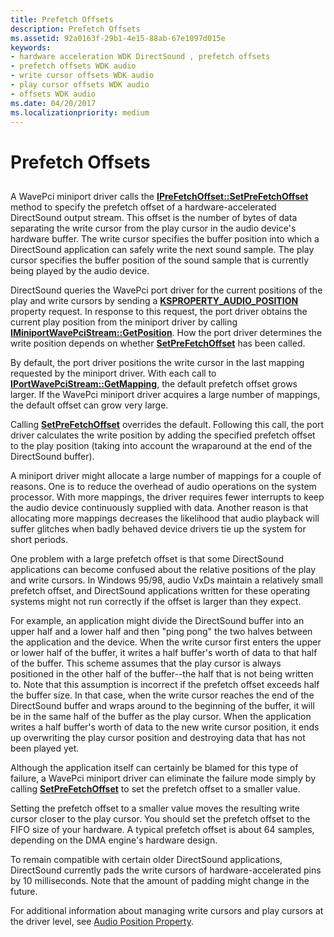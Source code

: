 ```yaml
---
title: Prefetch Offsets
description: Prefetch Offsets
ms.assetid: 92a0163f-29b1-4e15-88ab-67e1097d015e
keywords:
- hardware acceleration WDK DirectSound , prefetch offsets
- prefetch offsets WDK audio
- write cursor offsets WDK audio
- play cursor offsets WDK audio
- offsets WDK audio
ms.date: 04/20/2017
ms.localizationpriority: medium
---
```


# Prefetch Offsets


## <span id="prefetch_offsets"></span><span id="PREFETCH_OFFSETS"></span>


A WavePci miniport driver calls the [**IPreFetchOffset::SetPreFetchOffset**](https://docs.microsoft.com/windows-hardware/drivers/ddi/portcls/nf-portcls-iprefetchoffset-setprefetchoffset) method to specify the prefetch offset of a hardware-accelerated DirectSound output stream. This offset is the number of bytes of data separating the write cursor from the play cursor in the audio device's hardware buffer. The write cursor specifies the buffer position into which a DirectSound application can safely write the next sound sample. The play cursor specifies the buffer position of the sound sample that is currently being played by the audio device.

DirectSound queries the WavePci port driver for the current positions of the play and write cursors by sending a [**KSPROPERTY\_AUDIO\_POSITION**](https://docs.microsoft.com/windows-hardware/drivers/audio/ksproperty-audio-position) property request. In response to this request, the port driver obtains the current play position from the miniport driver by calling [**IMiniportWavePciStream::GetPosition**](https://docs.microsoft.com/windows-hardware/drivers/ddi/portcls/nf-portcls-iminiportwavepcistream-getposition). How the port driver determines the write position depends on whether [**SetPreFetchOffset**](https://docs.microsoft.com/windows-hardware/drivers/ddi/portcls/nf-portcls-iprefetchoffset-setprefetchoffset) has been called.

By default, the port driver positions the write cursor in the last mapping requested by the miniport driver. With each call to [**IPortWavePciStream::GetMapping**](https://docs.microsoft.com/windows-hardware/drivers/ddi/portcls/nf-portcls-iportwavepcistream-getmapping), the default prefetch offset grows larger. If the WavePci miniport driver acquires a large number of mappings, the default offset can grow very large.

Calling [**SetPreFetchOffset**](https://docs.microsoft.com/windows-hardware/drivers/ddi/portcls/nf-portcls-iprefetchoffset-setprefetchoffset) overrides the default. Following this call, the port driver calculates the write position by adding the specified prefetch offset to the play position (taking into account the wraparound at the end of the DirectSound buffer).

A miniport driver might allocate a large number of mappings for a couple of reasons. One is to reduce the overhead of audio operations on the system processor. With more mappings, the driver requires fewer interrupts to keep the audio device continuously supplied with data. Another reason is that allocating more mappings decreases the likelihood that audio playback will suffer glitches when badly behaved device drivers tie up the system for short periods.

One problem with a large prefetch offset is that some DirectSound applications can become confused about the relative positions of the play and write cursors. In Windows 95/98, audio VxDs maintain a relatively small prefetch offset, and DirectSound applications written for these operating systems might not run correctly if the offset is larger than they expect.

For example, an application might divide the DirectSound buffer into an upper half and a lower half and then "ping pong" the two halves between the application and the device. When the write cursor first enters the upper or lower half of the buffer, it writes a half buffer's worth of data to that half of the buffer. This scheme assumes that the play cursor is always positioned in the other half of the buffer--the half that is not being written to. Note that this assumption is incorrect if the prefetch offset exceeds half the buffer size. In that case, when the write cursor reaches the end of the DirectSound buffer and wraps around to the beginning of the buffer, it will be in the same half of the buffer as the play cursor. When the application writes a half buffer's worth of data to the new write cursor position, it ends up overwriting the play cursor position and destroying data that has not been played yet.

Although the application itself can certainly be blamed for this type of failure, a WavePci miniport driver can eliminate the failure mode simply by calling [**SetPreFetchOffset**](https://docs.microsoft.com/windows-hardware/drivers/ddi/portcls/nf-portcls-iprefetchoffset-setprefetchoffset) to set the prefetch offset to a smaller value.

Setting the prefetch offset to a smaller value moves the resulting write cursor closer to the play cursor. You should set the prefetch offset to the FIFO size of your hardware. A typical prefetch offset is about 64 samples, depending on the DMA engine's hardware design.

To remain compatible with certain older DirectSound applications, DirectSound currently pads the write cursors of hardware-accelerated pins by 10 milliseconds. Note that the amount of padding might change in the future.

For additional information about managing write cursors and play cursors at the driver level, see [Audio Position Property](audio-position-property.md).

 

 




